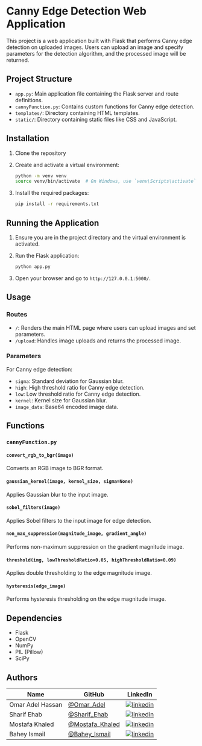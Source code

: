 # Canny Edge Detection Web Application

This project is a web application built with Flask that performs Canny edge detection on uploaded images. Users can upload an image and specify parameters for the detection algorithm, and the processed image will be returned.

## Project Structure

- `app.py`: Main application file containing the Flask server and route definitions.
- `cannyFunction.py`: Contains custom functions for Canny edge detection.
- `templates/`: Directory containing HTML templates.
- `static/`: Directory containing static files like CSS and JavaScript.

## Installation

1. Clone the repository

2. Create and activate a virtual environment:
    ```bash
    python -m venv venv
    source venv/bin/activate  # On Windows, use `venv\Scripts\activate`
    ```

3. Install the required packages:
    ```bash
    pip install -r requirements.txt
    ```

## Running the Application

1. Ensure you are in the project directory and the virtual environment is activated.
2. Run the Flask application:
    ```bash
    python app.py
    ```

3. Open your browser and go to `http://127.0.0.1:5000/`.

## Usage

### Routes

- `/`: Renders the main HTML page where users can upload images and set parameters.
- `/upload`: Handles image uploads and returns the processed image.

### Parameters

For Canny edge detection:
- `sigma`: Standard deviation for Gaussian blur.
- `high`: High threshold ratio for Canny edge detection.
- `low`: Low threshold ratio for Canny edge detection.
- `kernel`: Kernel size for Gaussian blur.
- `image_data`: Base64 encoded image data.

## Functions

### `cannyFunction.py`

#### `convert_rgb_to_bgr(image)`
Converts an RGB image to BGR format.

#### `gaussian_kernel(image, kernel_size, sigma=None)`
Applies Gaussian blur to the input image.

#### `sobel_filters(image)`
Applies Sobel filters to the input image for edge detection.

#### `non_max_suppression(magnitude_image, gradient_angle)`
Performs non-maximum suppression on the gradient magnitude image.

#### `threshold(img, lowThresholdRatio=0.05, highThresholdRatio=0.09)`
Applies double thresholding to the edge magnitude image.

#### `hysteresis(edge_image)`
Performs hysteresis thresholding on the edge magnitude image.

## Dependencies

- Flask
- OpenCV
- NumPy
- PIL (Pillow)
- SciPy

## Authors

| Name | GitHub | LinkedIn |
| ---- | ------ | -------- |
| Omar Adel Hassan | [@Omar_Adel](https://github.com/omar-adel1) | [![linkedin](https://img.shields.io/badge/linkedin-0A66C2?style=for-the-badge&logo=linkedin&logoColor=white)](https://www.linkedin.com/in/omar-adel-59b707231/) |
| Sharif Ehab | [@Sharif_Ehab](https://github.com/SharifEhab) | [![linkedin](https://img.shields.io/badge/linkedin-0A66C2?style=for-the-badge&logo=linkedin&logoColor=white)](https://www.linkedin.com/in/sharif-elmasry-b167a3252/) |
| Mostafa Khaled | [@Mostafa_Khaled](https://github.com/MostafaDarwish93) | [![linkedin](https://img.shields.io/badge/linkedin-0A66C2?style=for-the-badge&logo=linkedin&logoColor=white)](https://www.linkedin.com/in/mostafa-darwish-75a29225b/) |
| Bahey Ismail | [@Bahey_Ismail ](https://github.com/Bahey1200022) | [![linkedin](https://img.shields.io/badge/linkedin-0A66C2?style=for-the-badge&logo=linkedin&logoColor=white)](https://www.linkedin.com/in/bahey-ismail-1602431a4/) |
